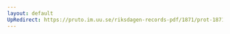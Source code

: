 ```yaml
---
layout: default
UpRedirect: https://pruto.im.uu.se/riksdagen-records-pdf/1871/prot-1871--ak--418/prot-1871--ak--418_000.pdf
---
```

